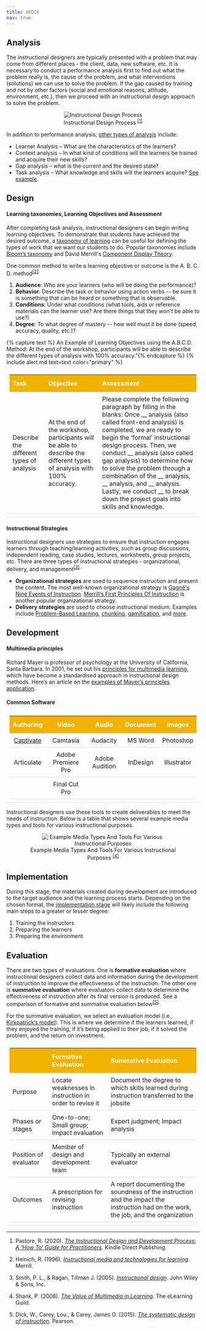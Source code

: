 ```yaml
---
title: ADDIE
nav: true
---
```


## Analysis

The instructional designers are typically presented with a problem that may come from different places - the client, data, new software, etc. It is necessary to conduct a performance analysis first to find out what the problem really is, the cause of the problem, and what interventions (solutions) we can use to solve the problem. If the gap caused by training and not by other factors (social and emotional reasons, attitude, environment, etc.), then we proceed with an instructional design approach to solve the problem.

<html>
     <style>
img {
    max-width: 75%;
    height: auto;
    }
    </style>
<body>
<center>
 <figure>
 <img src="https://raw.githubusercontent.com/hanwendong1/IntrotoID/master/images/performance_analysis.jpg" alt="Instructional Design Process" />
 <figcaption>
Instructional Design Process
 <sup class="footnote-ref"><a href="#fn1" id="fnref1">
 [1]</a>
</sup>
 </figcaption>
</figure>
</center>
</body>
</html>

In addition to performance analysis, <a href="https://www.devlinpeck.com/posts/analysis-instructional-design" target="_blank">other types of analysis</a> include:
- Learner Analysis – What are the characteristics of the learners?
- Context analysis – In what kind of conditions will the learners be trained and acquire their new skills?
- Gap analysis – what is the current and the desired state?
- Task analysis – What knowledge and skills will the learners acquire? <a href="https://docs.google.com/document/d/e/2PACX-1vRo_KRFmWHzxhePScyiircZtK_cTjZtBF2udAdZDH53uTlapINEGmzvORFToPBtBafsuAPHTndb1k0R/pub" target="_blank">See example</a>.

## Design

#### Learning taxonomies, Learning Objectives and Assessment 

After completing task analysis, instructional designers can begin writing learning objectives. To demonstrate that students have achieved the desired outcome, a <a href="https://bokcenter.harvard.edu/taxonomies-learning" target="_blank">taxonomy of learning</a> can be useful for defining the types of work that we want our students to do. Popular taxonomies include <a href="https://tips.uark.edu/using-blooms-taxonomy/" target="_blank">Bloom’s taxonomy</a> and David Merrill's <a href="https://www.instructionaldesign.org/theories/component-display/" target="_blank">Component Display Theory</a>.

One common method to write a learning objective or outcome is the A. B. C. D. method<sup class="footnote-ref"><a href="#fn2" id="fnref2">[2]</a>:
1. **Audience**: Who are your learners (who will be doing the performance)?
2. **Behavior**: Describe the task or behavior using action verbs -- be sure it is something that can be heard or something that is observable.
3. **Conditions**: Under what conditions (what tools, aids or reference materials can the learner use? Are there things that they won't be able to use?)
4. **Degree**: To what degree of mastery -- how well must it be done (speed, accuracy, quality, etc.)?

{% capture text %} An Example of Learning Objectives using the A.B.C.D. Method: At the end of the workshop, participants will be able to describe the different types of analysis with 100% accuracy."{% endcapture %}
{% include alert.md text=text color="primary" %}

<html>
   <head>
      <style>
         table {width: 100%;}
         table, td, th {
            border-collapse: collapse;
            padding: 8px;
            border-bottom: 1px solid #ddd;
         th {            
            style="text-align:Center"
            border: 1px solid black;
            padding-top: 12px;
            padding-bottom: 12px;
            background-color: #f1b300;
            color: white;
            }
      </style>
   </head>
   <body>
      <table>
         <tr>
            <th style="background-color: #f1b300; color: white; text-align:Left">Task</th>
            <th style="background-color: #f1b300; color: white; text-align:Left">Objective</th>
            <th style="background-color: #f1b300; color: white; text-align:Left">Assessment</th>
         </tr>
         <tr>
            <td style="text-align:Left">Describe the different types of analysis</td>
            <td style="text-align:Left">At the end of the workshop, participants will be able to describe the different types of analysis with 100% accuracy.</td>
            <td style="text-align:Left">Please complete the following paragraph by filling in the blanks: Once __ analysis (also called front-end analysis) is completed, we are ready to begin the ‘formal’ instructional design process. Then, we conduct __ analysis (also called gap analysis) to determine how to solve the problem through a combination of the __ analysis, __ analysis, and __ analysis. Lastly, we conduct __ to break down the project goals into skills and knowledge.
</td>
         </tr>
      </table>
   </body>
          <p>
     </p>
</html>

#### Instructional Strategies 

Instructional designers use strategies to ensure that instruction engages learners through teaching/learning activities, such as group discussions, independent reading, case studies, lectures, worksheets, group projects, etc. There are three types of instructional strategies - organizational, delivery, and management<sup class="footnote-ref"><a href="#fn3" id="fnref3">[3]</a>.
     
- **Organizational strategies** are used to sequence instruction and present the content. The most well-known organizational strategy is <a href="https://www.valpo.edu/vital/files/2015/12/gagne_nine_events.pdf" target="_blank">Gagné's Nine Events of Instruction</a>. <a href="http://instructionaldesign.io/toolkit/merrill/" target="_blank">Merrill’s First Principles Of Instruction</a> is another popular organizational strategy. 
- **Delivery strategies** are used to choose instructional medium. Examples include <a href="https://teaching.cornell.edu/teaching-resources/engaging-students/problem-based-learning" target="_blank">Problem-Based Learning</a>, <a href="https://www.nngroup.com/articles/chunking/" target="_blank">chunking</a>, <a href="https://ii.library.jhu.edu/2014/05/13/what-is-gamification-and-why-use-it-in-teaching/" target="_blank">gamification</a>, and <a href="https://kean.edu/~tpc/Instructional%20Strategies.pdf" target="_blank">more</a>. 

## Development

#### Multimedia principles

Richard Mayer is professor of psychology at the University of California, Santa Barbara. In 2001, he set out his <a href="http://instructionaldesign.io/toolkit/mayer/" target="_blank">principles for multimedia learning</a>, which have become a standardised approach in instructional design methods. Here’s an article on the <a href="https://www.linkedin.com/pulse/cognitive-load-theory-part-ii-mayers-multimedia-borg%C3%BE%C3%B3r-%C3%A1sgeirsson" target="_blank">examples of Mayer’s principles application</a>.

#### Common Software

<html>
   <head>
      <style>
         table {width: 100%;}
         table, td, th {
            border-collapse: collapse;
            padding: 8px;
            border-bottom: 1px solid #ddd;
         th {            
            style="text-align:Center"
            border: 1px solid black;
            padding-top: 12px;
            padding-bottom: 12px;
            background-color: #f1b300;
            color: white;
            }
      </style>
   </head>
   <body>
      <table>
         <tr>
            <th style="background-color: #f1b300; color: white; text-align:Center">Authoring</th>
            <th style="background-color: #f1b300; color: white; text-align:Center">Video</th>
            <th style="background-color: #f1b300; color: white; text-align:Center">Audio</th>
                          <th style="background-color: #f1b300; color: white; text-align:Center">Document</th>
                          <th style="background-color: #f1b300; color: white; text-align:Center">Images</th>
         </tr>
         <tr>
            <td style="text-align:Center"><a href="https://articulate.com/" target="_blank">Captivate</a></td> 
            <td style="text-align:Center">Camtasia</td>
            <td style="text-align:Center">Audacity</td>
            <td style="text-align:Center">MS Word</td>
            <td style="text-align:Center">Photoshop</td>
         </tr>
         <tr>
            <td style="text-align:Center">Articulate</td> 
            <td style="text-align:Center">Adobe Premiere Pro</td>
            <td style="text-align:Center">Adobe Audition</td>
            <td style="text-align:Center">InDesign</td>
            <td style="text-align:Center">Illustrator</td>
         </tr>
          <tr>
            <td style="text-align:Center"> </td> 
            <td style="text-align:Center">Final Cut Pro</td>
            <td style="text-align:Center"> </td>
            <td style="text-align:Center"> </td>
            <td style="text-align:Center"> </td>
         </tr>
      </table>
   </body>
     <p>
     </p>
</html>

Instructional designers use these tools to create deliverables to meet the needs of instruction. Below is a table that shows several example media types and tools for various instructional purposes.

<html>
     <style>
img {
    max-width: 75%;
    height: auto;
    }
    </style>
<body>
<center>
 <figure>
 <img src="https://raw.githubusercontent.com/hanwendong1/IntrotoID/master/images/media_types.PNG" alt="Example Media Types And Tools For Various Instructional Purposes" />
 <figcaption>
Example Media Types And Tools For Various Instructional Purposes
 <sup class="footnote-ref"><a href="#fn4" id="fnref4">
 [4]</a>
</sup>
 </figcaption>
</figure>
</center>
</body>
</html>

## Implementation

During this stage, the materials created during development are introduced to the target audience and the learning process starts. Depending on the chosen format, the <a href="https://elearningindustry.com/getting-know-addie-implementation" target="_blank">implementation stage</a> will likely include the following main steps to a greater or lesser degree:

1. Training the instructors
2. Preparing the learners
3. Preparing the environment

## Evaluation

There are two types of evaluations. One is **formative evaluation** where instructional designers collect data and information during the development of instruction to improve the effectiveness of the instruction. The other one is **summative evaluation** where evaluators collect data to determine the effectiveness of instruction after its final version is produced. See a comparison of formative and summative evaluation below<sup class="footnote-ref"><a href="#fn5" id="fnref5">[5]</a>. 
     
For the summative evaluation, we select an evaluation model (i.e., <a href="https://educationaltechnology.net/kirkpatrick-model-four-levels-learning-evaluation/" target="_blank">Kirkpatrick’s model</a>). This is where we determine if the learners learned, if they enjoyed the training, if it’s being applied to their job, if it solved the problem, and the return on investment.

<html>
   <head>
      <style>
         table {width: 100%;}
         table, td, th {
            border-collapse: collapse;
            padding: 8px;
            border-bottom: 1px solid #ddd;
         th {            
            style="text-align:Center"
            border: 1px solid black;
            padding-top: 12px;
            padding-bottom: 12px;
            background-color: #f1b300;
            color: white;
            }
      </style>
   </head>
   <body>
      <table>
         <tr>
            <th style="background-color: #f1b300; color: white; text-align:Left"> </th>
            <th style="background-color: #f1b300; color: white; text-align:Left">Formative Evaluation</th>
            <th style="background-color: #f1b300; color: white; text-align:Left">Summative Evaluation</th>
         </tr>
         <tr>
            <td style="text-align:Left">Purpose</td>
            <td style="text-align:Left">Locate weaknesses in instruction in order to revise it</td>
            <td style="text-align:Left">Document the degree to which skills learned during instruction transferred to the jobsite</td>
         </tr>
         <tr>
            <td style="text-align:Left">Phases or stages</td>
            <td style="text-align:Left">One-to-one; Small group; Impact evaluation</td>
            <td style="text-align:Left">Expert judgment; Impact analysis</td>
         </tr>
         <tr>
            <td style="text-align:Left">Position of evaluator</td>
            <td style="text-align:Left">Member of design and development team</td>
            <td style="text-align:Left">Typically an external evaluator</td>
         </tr>
         <tr>
            <td style="text-align:Left">Outcomes</td>
            <td style="text-align:Left">A prescription for revising instruction</td>
            <td style="text-align:Left">A report documenting the soundness of the instruction and the impact the instruction had on the work, the job, and the organization</td>
         </tr>           
      </table>
   </body>
</html>

<hr class="footnotes-sep">
<ol class="footnotes-list">
<li id="fn1"  class="footnote-item"><p>Pastore, R. (2020). <a href="https://www.raypastore.com/ISDBook-Final.pdf" target="_blank"><em>The Instructional Design and Development Process: A ‘How To’ Guide for Practitioners</em></a>. Kindle Direct Publishing.</p>
<li id="fn2"  class="footnote-item"><p>Heinich, R. (1996). <a href="https://alliance-primo.hosted.exlibrisgroup.com/permalink/f/m1uotc/CP71152673350001451" target="_blank"><em>
Instructional media and technologies for learning</em></a>. Merrill.</p>
<li id="fn3"  class="footnote-item"><p>Smith, P. L., & Ragan, Tillman J. (2005). <a href="https://alliance-primo.hosted.exlibrisgroup.com/permalink/f/m1uotc/CP71158395410001451" target="_blank"><em>Instructional design</em></a>. John Wiley & Sons, Inc.</p>
<li id="fn4"  class="footnote-item"><p>Shank, P. (2008). <a href="https://www.academia.edu/887046/The_value_of_multimedia_in_learning" target="_blank"><em>The Value of Multimedia in Learning</em></a>. The eLearning Guild.</p>  
<li id="fn5"  class="footnote-item"><p>Dick, W., Carey, Lou., & Carey, James O. (2015). <a href="https://alliance-primo.hosted.exlibrisgroup.com/permalink/f/m1uotc/CP71334736690001451" target="_blank"><em>The systematic design of instruction</em></a>. Pearson.</p>       
